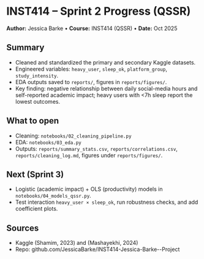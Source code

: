 # INST414 – Sprint 2 Progress (QSSR)
**Author:** Jessica Barke • **Course:** INST414 (QSSR) • **Date:** Oct 2025

## Summary
- Cleaned and standardized the primary and secondary Kaggle datasets.
- Engineered variables: `heavy_user`, `sleep_ok`, `platform_group`, `study_intensity`.
- EDA outputs saved to `reports/`, figures in `reports/figures/`.
- Key finding: negative relationship between daily social-media hours and self-reported academic impact; heavy users with <7h sleep report the lowest outcomes.

## What to open
- Cleaning: `notebooks/02_cleaning_pipeline.py`
- EDA: `notebooks/03_eda.py`
- Outputs: `reports/summary_stats.csv`, `reports/correlations.csv`, `reports/cleaning_log.md`, figures under `reports/figures/`.

## Next (Sprint 3)
- Logistic (academic impact) + OLS (productivity) models in `notebooks/04_models_qssr.py`.
- Test interaction `heavy_user × sleep_ok`, run robustness checks, and add coefficient plots.

## Sources
- Kaggle (Shamim, 2023) and (Mashayekhi, 2024)
- Repo: github.com/JessicaBarke/INST414-Jessica-Barke--Project
